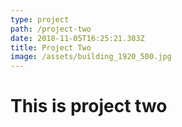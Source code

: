 ```yaml
---
type: project
path: /project-two
date: 2018-11-05T16:25:21.303Z
title: Project Two
image: /assets/building_1920_500.jpg
---
```


# This is project two

